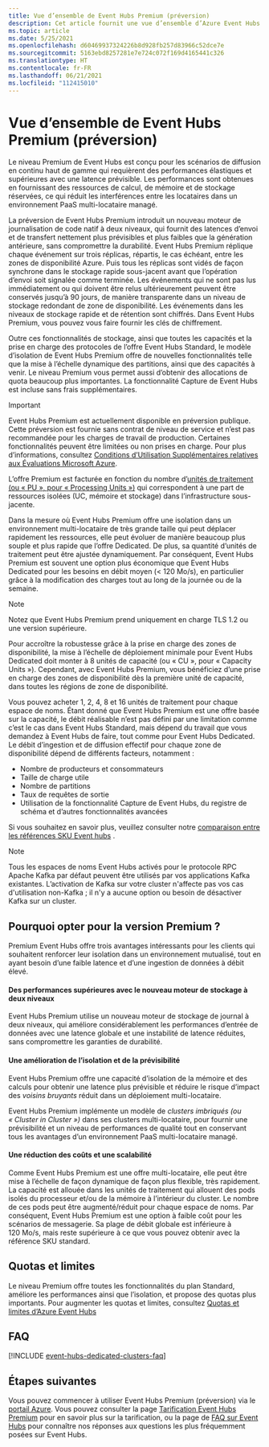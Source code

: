 ```yaml
---
title: Vue d’ensemble de Event Hubs Premium (préversion)
description: Cet article fournit une vue d’ensemble d’Azure Event Hubs Premium, un service permettant le déploiement multi-locataire de Event Hubs pour des besoins de diffusion en continu haut de gamme.
ms.topic: article
ms.date: 5/25/2021
ms.openlocfilehash: d60469937324226b8d928fb257d83966c52dce7e
ms.sourcegitcommit: 5163ebd8257281e7e724c072f169d4165441c326
ms.translationtype: HT
ms.contentlocale: fr-FR
ms.lasthandoff: 06/21/2021
ms.locfileid: "112415010"
---
```

# <a name="overview-of-event-hubs-premium-preview"></a>Vue d’ensemble de Event Hubs Premium (préversion)

Le niveau Premium de Event Hubs est conçu pour les scénarios de diffusion en continu haut de gamme qui requièrent des performances élastiques et supérieures avec une latence prévisible. Les performances sont obtenues en fournissant des ressources de calcul, de mémoire et de stockage réservées, ce qui réduit les interférences entre les locataires dans un environnement PaaS multi-locataire managé. 

La préversion de Event Hubs Premium introduit un nouveau moteur de journalisation de code natif à deux niveaux, qui fournit des latences d’envoi et de transfert nettement plus prévisibles et plus faibles que la génération antérieure, sans compromettre la durabilité. Event Hubs Premium réplique chaque événement sur trois réplicas, répartis, le cas échéant, entre les zones de disponibilité Azure. Puis tous les réplicas sont vidés de façon synchrone dans le stockage rapide sous-jacent avant que l’opération d’envoi soit signalée comme terminée. Les événements qui ne sont pas lus immédiatement ou qui doivent être relus ultérieurement peuvent être conservés jusqu’à 90 jours, de manière transparente dans un niveau de stockage redondant de zone de disponibilité. Les événements dans les niveaux de stockage rapide et de rétention sont chiffrés. Dans Event Hubs Premium, vous pouvez vous faire fournir les clés de chiffrement. 

Outre ces fonctionnalités de stockage, ainsi que toutes les capacités et la prise en charge des protocoles de l’offre Event Hubs Standard, le modèle d’isolation de Event Hubs Premium offre de nouvelles fonctionnalités telle que la mise à l’échelle dynamique des partitions, ainsi que des capacités à venir. Le niveau Premium vous permet aussi d’obtenir des allocations de quota beaucoup plus importantes. La fonctionnalité Capture de Event Hubs est incluse sans frais supplémentaires.

> [!IMPORTANT]
> Event Hubs Premium est actuellement disponible en préversion publique. Cette préversion est fournie sans contrat de niveau de service et n’est pas recommandée pour les charges de travail de production. Certaines fonctionnalités peuvent être limitées ou non prises en charge. Pour plus d’informations, consultez [Conditions d’Utilisation Supplémentaires relatives aux Évaluations Microsoft Azure](https://azure.microsoft.com/support/legal/preview-supplemental-terms/).
 
L’offre Premium est facturée en fonction du nombre d’[unités de traitement (ou « PU », pour « Processing Units »)](event-hubs-scalability.md#processing-units) qui correspondent à une part de ressources isolées (UC, mémoire et stockage) dans l’infrastructure sous-jacente. 

Dans la mesure où Event Hubs Premium offre une isolation dans un environnement multi-locataire de très grande taille qui peut déplacer rapidement les ressources, elle peut évoluer de manière beaucoup plus souple et plus rapide que l’offre Dedicated. De plus, sa quantité d’unités de traitement peut être ajustée dynamiquement. Par conséquent, Event Hubs Premium est souvent une option plus économique que Event Hubs Dedicated pour les besoins en débit moyen (< 120 Mo/s), en particulier grâce à la modification des charges tout au long de la journée ou de la semaine. 
> [!NOTE]
> Notez que Event Hubs Premium prend uniquement en charge TLS 1.2 ou une version supérieure. 

Pour accroître la robustesse grâce à la prise en charge des zones de disponibilité, la mise à l’échelle de déploiement minimale pour Event Hubs Dedicated doit monter à 8 unités de capacité (ou « CU », pour « Capacity Units »). Cependant, avec Event Hubs Premium, vous bénéficiez d’une prise en charge des zones de disponibilité dès la première unité de capacité, dans toutes les régions de zone de disponibilité. 

Vous pouvez acheter 1, 2, 4, 8 et 16 unités de traitement pour chaque espace de noms. Étant donné que Event Hubs Premium est une offre basée sur la capacité, le débit réalisable n’est pas défini par une limitation comme c’est le cas dans Event Hubs Standard, mais dépend du travail que vous demandez à Event Hubs de faire, tout comme pour Event Hubs Dedicated. Le débit d’ingestion et de diffusion effectif pour chaque zone de disponibilité dépend de différents facteurs, notamment :

* Nombre de producteurs et consommateurs
* Taille de charge utile 
* Nombre de partitions
* Taux de requêtes de sortie 
* Utilisation de la fonctionnalité Capture de Event Hubs, du registre de schéma et d’autres fonctionnalités avancées

Si vous souhaitez en savoir plus, veuillez consulter notre [comparaison entre les références SKU Event hubs](event-hubs-quotas.md) .


> [!NOTE]
> Tous les espaces de noms Event Hubs activés pour le protocole RPC Apache Kafka par défaut peuvent être utilisés par vos applications Kafka existantes. L’activation de Kafka sur votre cluster n'affecte pas vos cas d'utilisation non-Kafka ; il n'y a aucune option ou besoin de désactiver Kafka sur un cluster.

## <a name="why-premium"></a>Pourquoi opter pour la version Premium ?

Premium Event Hubs offre trois avantages intéressants pour les clients qui souhaitent renforcer leur isolation dans un environnement mutualisé, tout en ayant besoin d’une faible latence et d’une ingestion de données à débit élevé.

#### <a name="superior-performance-with-the-new-two-tier-storage-engine"></a>Des performances supérieures avec le nouveau moteur de stockage à deux niveaux

Event Hubs Premium utilise un nouveau moteur de stockage de journal à deux niveaux, qui améliore considérablement les performances d’entrée de données avec une latence globale et une instabilité de latence réduites, sans compromettre les garanties de durabilité. 

#### <a name="better-isolation-and-predictability"></a>Une amélioration de l’isolation et de la prévisibilité

Event Hubs Premium offre une capacité d’isolation de la mémoire et des calculs pour obtenir une latence plus prévisible et réduire le risque d’impact des *voisins bruyants* réduit dans un déploiement multi-locataire.

Event Hubs Premium implémente un modèle de *clusters imbriqués (ou « Cluster in Cluster »)* dans ses clusters multi-locataire, pour fournir une prévisibilité et un niveau de performances de qualité tout en conservant tous les avantages d’un environnement PaaS multi-locataire managé. 


#### <a name="cost-savings-and-scalability"></a>Une réduction des coûts et une scalabilité
Comme Event Hubs Premium est une offre multi-locataire, elle peut être mise à l’échelle de façon dynamique de façon plus flexible, très rapidement. La capacité est allouée dans les unités de traitement qui allouent des pods isolés du processeur et/ou de la mémoire à l’intérieur du cluster. Le nombre de ces pods peut être augmenté/réduit pour chaque espace de noms. Par conséquent, Event Hubs Premium est une option à faible coût pour les scénarios de messagerie. Sa plage de débit globale est inférieure à 120 Mo/s, mais reste supérieure à ce que vous pouvez obtenir avec la référence SKU standard.  

## <a name="quotas-and-limits"></a>Quotas et limites
Le niveau Premium offre toutes les fonctionnalités du plan Standard, améliore les performances ainsi que l’isolation, et propose des quotas plus importants. Pour augmenter les quotas et limites, consultez [Quotas et limites d’Azure Event Hubs](event-hubs-quotas.md)


## <a name="faqs"></a>FAQ

[!INCLUDE [event-hubs-dedicated-clusters-faq](./includes/event-hubs-premium-faq.md)]

## <a name="next-steps"></a>Étapes suivantes

Vous pouvez commencer à utiliser Event Hubs Premium (préversion) via le [portail Azure](https://portal.azure.com/#create/Microsoft.EventHub). Vous pouvez consulter la page [Tarification Event Hubs Premium](https://azure.microsoft.com/pricing/details/event-hubs/) pour en savoir plus sur la tarification, ou la page de [FAQ sur Event Hubs](event-hubs-faq.yml) pour connaître nos réponses aux questions les plus fréquemment posées sur Event Hubs. 

